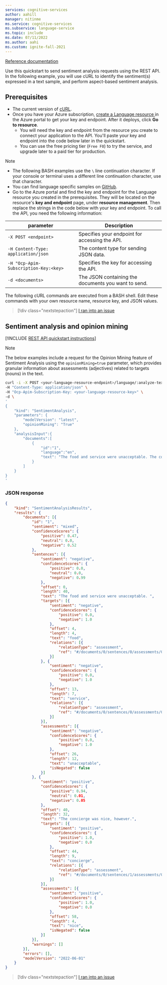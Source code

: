 ```yaml
---
services: cognitive-services
author: aahill
manager: nitinme
ms.service: cognitive-services
ms.subservice: language-service
ms.topic: include
ms.date: 07/11/2022
ms.author: aahi
ms.custom: ignite-fall-2021
---
```


[Reference documentation](/rest/api/language/text-analysis-runtime/analyze-text)

Use this quickstart to send sentiment analysis requests using the REST API. In the following example, you will use cURL to identify the sentiment(s) expressed in a text sample, and perform aspect-based sentiment analysis.


## Prerequisites

* The current version of [cURL](https://curl.haxx.se/).
* Once you have your Azure subscription, <a href="https://portal.azure.com/#create/Microsoft.CognitiveServicesTextAnalytics"  title="Create a Language resource"  target="_blank">create a Language resource </a> in the Azure portal to get your key and endpoint. After it deploys, click **Go to resource**.
    * You will need the key and endpoint from the resource you create to connect your application to the API. You'll paste your key and endpoint into the code below later in the quickstart.
    * You can use the free pricing tier (`Free F0`) to try the service, and upgrade later to a paid tier for production.

> [!NOTE]
> * The following BASH examples use the `\` line continuation character. If your console or terminal uses a different line continuation character, use that character.
> * You can find language specific samples on [GitHub](https://github.com/Azure-Samples/cognitive-services-quickstart-code).
> * Go to the Azure portal and find the key and endpoint for the Language resource you created in the prerequisites. They will be located on the resource's **key and endpoint** page, under **resource management**. Then replace the strings in the code below with your key and endpoint.
To call the API, you need the following information:


|parameter  |Description  |
|---------|---------|
|`-X POST <endpoint>`     | Specifies your endpoint for accessing the API.        |
|`-H Content-Type: application/json`     | The content type for sending JSON data.          |
|`-H "Ocp-Apim-Subscription-Key:<key>`    | Specifies the key for accessing the API.        |
|`-d <documents>`     | The JSON containing the documents you want to send.         |

The following cURL commands are executed from a BASH shell. Edit these commands with your own resource name, resource key, and JSON values.

> [!div class="nextstepaction"]
> <a href="https://microsoft.qualtrics.com/jfe/form/SV_0Cl5zkG3CnDjq6O?PLanguage=REST API&Pillar=Language&Product=Sentiment-analysis&Page=quickstart&Section=Prerequisites" target="_target">I ran into an issue</a>


## Sentiment analysis and opinion mining

[!INCLUDE [REST API quickstart instructions](../../../includes/rest-api-instructions.md)]

> [!NOTE]
> The below examples include a request for the Opinion Mining feature of Sentiment Analysis using the `opinionMining=true` parameter, which provides granular information about assessments (adjectives) related to targets (nouns) in the text.

```bash
curl -i -X POST <your-language-resource-endpoint>/language/:analyze-text?api-version=2022-05-01 \
-H "Content-Type: application/json" \
-H "Ocp-Apim-Subscription-Key: <your-language-resource-key>" \
-d \
'
{
    "kind": "SentimentAnalysis",
    "parameters": {
        "modelVersion": "latest",
        "opinionMining": "True"
    },
    "analysisInput":{
        "documents":[
            {
                "id":"1",
                "language":"en",
                "text": "The food and service were unacceptable. The concierge was nice, however."
            }
        ]
    }
}
'
```

### JSON response

```json
{
	"kind": "SentimentAnalysisResults",
	"results": {
		"documents": [{
			"id": "1",
			"sentiment": "mixed",
			"confidenceScores": {
				"positive": 0.47,
				"neutral": 0.0,
				"negative": 0.52
			},
			"sentences": [{
				"sentiment": "negative",
				"confidenceScores": {
					"positive": 0.0,
					"neutral": 0.0,
					"negative": 0.99
				},
				"offset": 0,
				"length": 40,
				"text": "The food and service were unacceptable. ",
				"targets": [{
					"sentiment": "negative",
					"confidenceScores": {
						"positive": 0.0,
						"negative": 1.0
					},
					"offset": 4,
					"length": 4,
					"text": "food",
					"relations": [{
						"relationType": "assessment",
						"ref": "#/documents/0/sentences/0/assessments/0"
					}]
				}, {
					"sentiment": "negative",
					"confidenceScores": {
						"positive": 0.0,
						"negative": 1.0
					},
					"offset": 13,
					"length": 7,
					"text": "service",
					"relations": [{
						"relationType": "assessment",
						"ref": "#/documents/0/sentences/0/assessments/0"
					}]
				}],
				"assessments": [{
					"sentiment": "negative",
					"confidenceScores": {
						"positive": 0.0,
						"negative": 1.0
					},
					"offset": 26,
					"length": 12,
					"text": "unacceptable",
					"isNegated": false
				}]
			}, {
				"sentiment": "positive",
				"confidenceScores": {
					"positive": 0.94,
					"neutral": 0.01,
					"negative": 0.05
				},
				"offset": 40,
				"length": 32,
				"text": "The concierge was nice, however.",
				"targets": [{
					"sentiment": "positive",
					"confidenceScores": {
						"positive": 1.0,
						"negative": 0.0
					},
					"offset": 44,
					"length": 9,
					"text": "concierge",
					"relations": [{
						"relationType": "assessment",
						"ref": "#/documents/0/sentences/1/assessments/0"
					}]
				}],
				"assessments": [{
					"sentiment": "positive",
					"confidenceScores": {
						"positive": 1.0,
						"negative": 0.0
					},
					"offset": 58,
					"length": 4,
					"text": "nice",
					"isNegated": false
				}]
			}],
			"warnings": []
		}],
		"errors": [],
		"modelVersion": "2022-06-01"
	}
}
```

> [!div class="nextstepaction"]
> <a href="https://microsoft.qualtrics.com/jfe/form/SV_0Cl5zkG3CnDjq6O?PLanguage=REST API&Pillar=Language&Product=Sentiment-analysis&Page=quickstart&Section=Sentiment-analysis-and-opinion-mining" target="_target">I ran into an issue</a>

